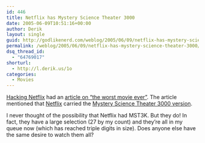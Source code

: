 ```yaml
---
id: 446
title: Netflix has Mystery Science Theater 3000
date: 2005-06-09T10:51:16+00:00
author: Derik
layout: single
guid: http://godlikenerd.com/weblog/2005/06/09/netflix-has-mystery-science-theater-3000/
permalink: /weblog/2005/06/09/netflix-has-mystery-science-theater-3000/
dsq_thread_id:
  - "64769017"
shorturl:
  - http://l.derik.us/1o
categories:
  - Movies
---
```

[Hacking Netflix](http://www.hackingnetflix.com) had an [article on &#8220;the worst movie ever&#8221;](http://www.hackingnetflix.com/netflix/2005/06/the_worst_movie.html). The article mentioned that [Netflix](http://netflix.com) carried the [Mystery Science Theater 3000 version](http://www.netflix.com/MovieDisplay?movieid=70003577&mqso=60186664&trkid=129129).

I never thought of the possibility that Netflix had MST3K. But they do! In fact, they have a large selection (27 by my count) and they&#8217;re all in my queue now (which has reached triple digits in size). Does anyone else have the same desire to watch them all?